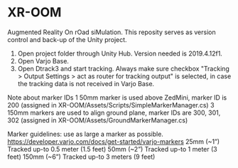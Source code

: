 # XR-OOM
Augmented Reality On rOad siMulation. This reposity serves as version control and back-up of the Unity project.

1. Open project folder through Unity Hub. Version needed is 2019.4.12f1.
2. Open Varjo Base.
3. Open Dtrack3 and start tracking. Always make sure checkbox "Tracking > Output Settings > act as router for tracking output" is selected, in case the tracking data is not received in Varjo Base.

Note about marker IDs
1 50mm marker is used above ZedMini, marker ID is 200 (assigned in XR-OOM/Assets/Scripts/SimpleMarkerManager.cs)
3 150mm markers are used to align ground plane, marker IDs are 300, 301, 302 (assigned in XR-OOM/Assets/GroundMarkerManager.cs)

Marker guidelines: use as large a marker as possible. https://developer.varjo.com/docs/get-started/varjo-markers
25mm (~1”) Tracked up-to 0.5 meter (1.5 feet) 
50mm (~2”) Tracked up-to 1 meter (3 feet) 
150mm (~6”) Tracked up-to 3 meters (9 feet)

